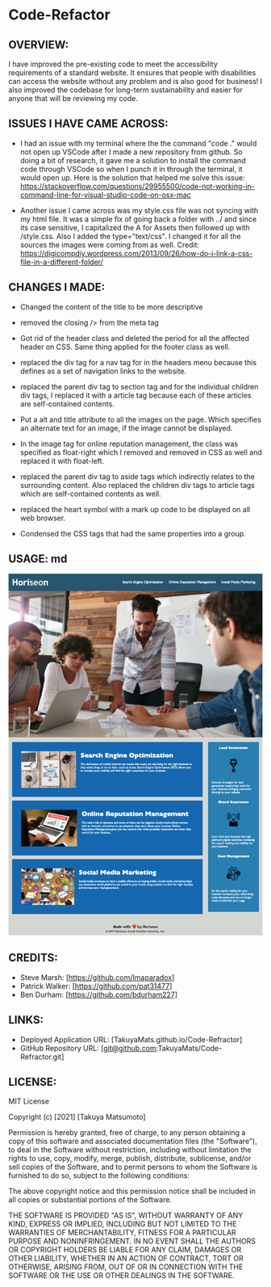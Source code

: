 # Code-Refactor

## OVERVIEW:
I have improved the pre-existing code to meet the accessibility requirements of a standard website. It ensures that people with disabilities can access the website without any problem and is also good for business! I also improved the codebase for long-term sustainability and easier for anyone that will be reviewing my code.

## ISSUES I HAVE CAME ACROSS:

* I had an issue with my terminal where the the command "code ." would not open up VSCode after I made a new repository from github. So doing a bit of research, it gave me a solution to install the command code through VSCode so when I punch it in through the terminal, it would open up. Here is the solution that helped me solve this issue: https://stackoverflow.com/questions/29955500/code-not-working-in-command-line-for-visual-studio-code-on-osx-mac

* Another issue I came across was my style.css file was not syncing with my html file. It was a simple fix of going back a folder with ../ and since its case sensitive, I capitalized the A for Assets then followed up with /style.css. Also I added the type="text/css". I changed it for all the sources the images were coming from as well. Credit: https://digicompdiy.wordpress.com/2013/09/26/how-do-i-link-a-css-file-in-a-different-folder/

## CHANGES I MADE:

- Changed the content of the title to be more descriptive

- removed the closing /> from the meta tag

- Got rid of the header class and deleted the period for all the affected header on CSS. Same thing applied for the footer class as well. 

- replaced the div tag for a nav tag for in the headers menu because this defines as a set of navigation links to the website.

- replaced the parent div tag to section tag and for the individual children div tags, I replaced it with a article tag because each of these articles are self-contained contents. 

- Put a alt and title attribute to all the images on the page. Which specifies an alternate text for an image, if the image cannot be displayed.

- In the image tag for online reputation management, the class was specified as float-right which I removed and removed in CSS as well and replaced it with float-left.

- replaced the parent div tag to aside tags which indirectly relates to the surrounding content. Also replaced the children div tags to article tags which are self-contained contents as well.

- replaced the heart symbol with a mark up code to be displayed on all web browser.

- Condensed the CSS tags that had the same properties into a group. 

## USAGE: md 
![Refactored website](Images/screenshot.png)

## CREDITS:
- Steve Marsh: [https://github.com/Imaparadox]
- Patrick Walker: [https://github.com/pat31477]
- Ben Durham: [https://github.com/bdurham227]

## LINKS:
- Deployed Application URL: [TakuyaMats.github.io/Code-Refractor]
- GitHub Repository URL: [git@github.com:TakuyaMats/Code-Refractor.git]

## LICENSE:
MIT License

Copyright (c) [2021] [Takuya Matsumoto]

Permission is hereby granted, free of charge, to any person obtaining a copy
of this software and associated documentation files (the "Software"), to deal
in the Software without restriction, including without limitation the rights
to use, copy, modify, merge, publish, distribute, sublicense, and/or sell
copies of the Software, and to permit persons to whom the Software is
furnished to do so, subject to the following conditions:

The above copyright notice and this permission notice shall be included in all
copies or substantial portions of the Software.

THE SOFTWARE IS PROVIDED "AS IS", WITHOUT WARRANTY OF ANY KIND, EXPRESS OR
IMPLIED, INCLUDING BUT NOT LIMITED TO THE WARRANTIES OF MERCHANTABILITY,
FITNESS FOR A PARTICULAR PURPOSE AND NONINFRINGEMENT. IN NO EVENT SHALL THE
AUTHORS OR COPYRIGHT HOLDERS BE LIABLE FOR ANY CLAIM, DAMAGES OR OTHER
LIABILITY, WHETHER IN AN ACTION OF CONTRACT, TORT OR OTHERWISE, ARISING FROM,
OUT OF OR IN CONNECTION WITH THE SOFTWARE OR THE USE OR OTHER DEALINGS IN THE
SOFTWARE.
